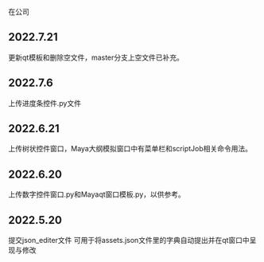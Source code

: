 在公司

2022.7.21
--------------------
更新qt模板和删除空文件，master分支上空文件已补充。

2022.7.6
--------------------
上传进度条控件.py文件

2022.6.21
--------------------
上传树状控件窗口，Maya大纲模拟窗口中有菜单栏和scriptJob相关命令用法。

2022.6.20
--------------------
上传数字控件窗口.py和Mayaqt窗口模板.py，以供参考。

2022.5.20
--------------------
提交json_editer文件
可用于将assets.json文件里的字典自动提出并在qt窗口中呈现与修改